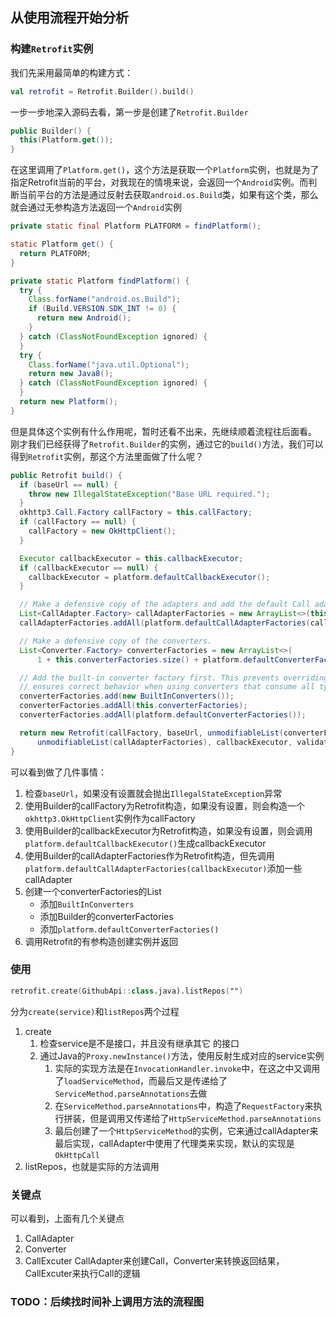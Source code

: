 ## 从使用流程开始分析
### 构建`Retrofit`实例
我们先采用最简单的构建方式：
```kotlin
val retrofit = Retrofit.Builder().build()
```
一步一步地深入源码去看，第一步是创建了`Retrofit.Builder`
```kotlin
public Builder() {
  this(Platform.get());
}
```
在这里调用了`Platform.get()`，这个方法是获取一个`Platform`实例，也就是为了指定Retrofit当前的平台，对我现在的情境来说，会返回一个`Android`实例。而判断当前平台的方法是通过反射去获取`android.os.Build`类，如果有这个类，那么就会通过无参构造方法返回一个`Android`实例
```Java
private static final Platform PLATFORM = findPlatform();

static Platform get() {
  return PLATFORM;
}

private static Platform findPlatform() {
  try {
    Class.forName("android.os.Build");
    if (Build.VERSION.SDK_INT != 0) {
      return new Android();
    }
  } catch (ClassNotFoundException ignored) {
  }
  try {
    Class.forName("java.util.Optional");
    return new Java8();
  } catch (ClassNotFoundException ignored) {
  }
  return new Platform();
}
```
但是具体这个实例有什么作用呢，暂时还看不出来，先继续顺着流程往后面看。
刚才我们已经获得了`Retrofit.Builder`的实例，通过它的`build()`方法，我们可以得到`Retrofit`实例，那这个方法里面做了什么呢？
```Java
public Retrofit build() {
  if (baseUrl == null) {
    throw new IllegalStateException("Base URL required.");
  }
  okhttp3.Call.Factory callFactory = this.callFactory;
  if (callFactory == null) {
    callFactory = new OkHttpClient();
  }

  Executor callbackExecutor = this.callbackExecutor;
  if (callbackExecutor == null) {
    callbackExecutor = platform.defaultCallbackExecutor();
  }

  // Make a defensive copy of the adapters and add the default Call adapter.
  List<CallAdapter.Factory> callAdapterFactories = new ArrayList<>(this.callAdapterFactories);
  callAdapterFactories.addAll(platform.defaultCallAdapterFactories(callbackExecutor));

  // Make a defensive copy of the converters.
  List<Converter.Factory> converterFactories = new ArrayList<>(
      1 + this.converterFactories.size() + platform.defaultConverterFactoriesSize());

  // Add the built-in converter factory first. This prevents overriding its behavior but also
  // ensures correct behavior when using converters that consume all types.
  converterFactories.add(new BuiltInConverters());
  converterFactories.addAll(this.converterFactories);
  converterFactories.addAll(platform.defaultConverterFactories());

  return new Retrofit(callFactory, baseUrl, unmodifiableList(converterFactories),
      unmodifiableList(callAdapterFactories), callbackExecutor, validateEagerly);
}
```
可以看到做了几件事情：
1. 检查`baseUrl`，如果没有设置就会抛出`IllegalStateException`异常
2. 使用Builder的callFactory为Retrofit构造，如果没有设置，则会构造一个`okhttp3.OkHttpClient`实例作为callFactory
3. 使用Builder的callbackExecutor为Retrofit构造，如果没有设置，则会调用`platform.defaultCallbackExecutor()`生成callbackExecutor
4. 使用Builder的callAdapterFactories作为Retrofit构造，但先调用`platform.defaultCallAdapterFactories(callbackExecutor)`添加一些callAdapter
5. 创建一个converterFactories的List
	- 添加`BuiltInConverters`
	- 添加Builder的converterFactories
	- 添加`platform.defaultConverterFactories()`
6. 调用Retrofit的有参构造创建实例并返回

### 使用
```kotlin
retrofit.create(GithubApi::class.java).listRepos("")
```
分为`create(service)`和`listRepos`两个过程
1. create
	1. 检查service是不是接口，并且没有继承其它 的接口
	2. 通过Java的`Proxy.newInstance()`方法，使用反射生成对应的service实例
		1. 实际的实现方法是在`InvocationHandler.invoke`中，在这之中又调用了`loadServiceMethod`，而最后又是传递给了`ServiceMethod.parseAnnotations`去做
		2. 在`ServiceMethod.parseAnnotations`中，构造了`RequestFactory`来执行拼装，但是调用又传递给了`HttpServiceMethod.parseAnnotations`
		3. 最后创建了一个`HttpServiceMethod`的实例，它来通过callAdapter来最后实现，callAdapter中使用了代理类来实现，默认的实现是`OkHttpCall`
2. listRepos，也就是实际的方法调用

### 关键点
可以看到，上面有几个关键点
1. CallAdapter
2. Converter
3. CallExcuter
CallAdapter来创建Call，Converter来转换返回结果，CallExcuter来执行Call的逻辑

### TODO：后续找时间补上调用方法的流程图